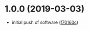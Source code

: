 # 1.0.0 (2019-03-03)

- initial push of software ([f70160c](https://github.com/b8kkyn/subcritic/commit/f70160c))
